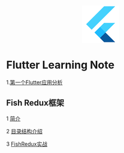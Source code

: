<div align="center"><img src="pic/flutter-mark.png" /></div>

# Flutter Learning Note

1.[第一个Flutter应用分析](doc/第一个Futter应用.md)

## Fish Redux框架

1 [简介](doc/FishRedux/1.简介.md)

2 [目录结构介绍](doc/FishRedux/2.目录结构介绍.md)  

3 [FishRedux实战](doc/FishRedux/3.FishRedux实战.md)
